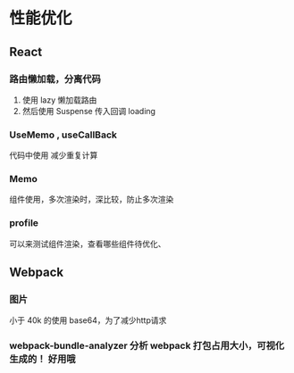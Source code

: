 # 性能优化



## React

### 路由懒加载，分离代码

1. 使用 lazy 懒加载路由
2. 然后使用 Suspense 传入回调 loading 

### UseMemo , useCallBack 

代码中使用 减少重复计算

### Memo

组件使用，多次渲染时，深比较，防止多次渲染

### profile

可以来测试组件渲染，查看哪些组件待优化、



## Webpack

### 图片

小于 40k 的使用 base64，为了减少http请求

### webpack-bundle-analyzer 分析 webpack 打包占用大小，可视化生成的！ 好用哦

